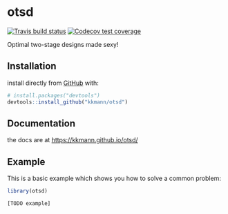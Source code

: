
<!-- README.md is generated from README.Rmd. Please edit that file -->

# otsd

<!-- badges: start -->

[![Travis build
status](https://travis-ci.org/kkmann/otsd.svg?branch=master)](https://travis-ci.org/kkmann/otsd)
[![Codecov test
coverage](https://codecov.io/gh/kkmann/otsd/branch/master/graph/badge.svg)](https://codecov.io/gh/kkmann/otsd?branch=master)
<!-- badges: end -->

Optimal two-stage designs made sexy\!

## Installation

install directly from [GitHub](https://github.com/) with:

``` r
# install.packages("devtools")
devtools::install_github("kkmann/otsd")
```

## Documentation

the docs are at <https://kkmann.github.io/otsd/>

## Example

This is a basic example which shows you how to solve a common problem:

``` r
library(otsd)

[TODO example]
```
